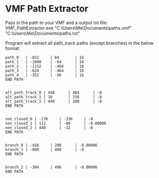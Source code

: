 # VMF Path Extractor

Pass in the path to your VMF and a output txt file:  
VMF_PathExtractor.exe "C:\Users\Me\Documents\paths.vmf" "C:\Users\Me\Documents\paths.txt"

Program will extract all path_track paths (except branches) in the below format:  
```
path_0   | -832     | 64       | 16      
path_1   | -1008    | -64      | 16      
path_2   | -1152    | -464     | 16      
path_3   | -624     | -464     | 16      
path_4   | -352     | -56      | 16      
END PATH


alt_path_track_0 | 448      | 464      | -8      
alt_path_track_1 | 16       | 256      | -8      
alt_path_track_2 | 440      | 208      | -8      
END PATH


non_closed_0 | -176     | -336     | -8      
non_closed_1 | 112      | -88      | -8.00006
non_closed_2 | 440      | -32      | -8      
END PATH


branch_0 | -416     | 200      | -8.00006
branch_1 | -600     | 488      | -8      
END PATH


branch_2 | -304     | 496      | -8.00006
END PATH
```
